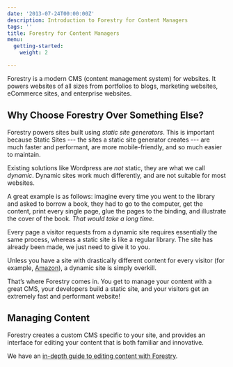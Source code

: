 ```yaml
---
date: '2013-07-24T00:00:00Z'
description: Introduction to Forestry for Content Managers
tags: ''
title: Forestry for Content Managers
menu:
  getting-started:
    weight: 2

---
```

Forestry is a modern CMS (content management system) for websites. It powers websites of all sizes from portfolios to blogs, marketing websites, eCommerce sites, and enterprise websites.

## Why Choose Forestry Over Something Else?
Forestry powers sites built using *static site generators*. This is important because Static Sites --- the sites a static site generator creates --- are much faster and performant, are more mobile-friendly, and so much easier to maintain.

Existing solutions like Wordpress are *not* static, they are what we call *dynamic*. Dynamic sites work much differently, and are not suitable for most websites. 

A great example is as follows: imagine every time you went to the library and asked to borrow a book, they had to go to the computer, get the content, print every single page, glue the pages to the binding, and illustrate the cover of the book. *That would take a long time.*

Every page a visitor requests from a dynamic site requires essentially the same process, whereas a static site is like a regular library. The site has already been made, we just need to give it to you.

Unless you have a site with drastically different content for every visitor (for example, [Amazon][1]), a dynamic site is simply overkill.

That’s where Forestry comes in. You get to manage your content with a great CMS, your developers build a static site, and your visitors get an extremely fast and performant website!

## Managing Content
Forestry creates a custom CMS specific to your site, and provides an interface for editing your content that is both familiar and innovative.

We have an [in-depth guide to editing content with Forestry][2].

[1]:	https://amazon.com
[2]:	/docs/managing-content
